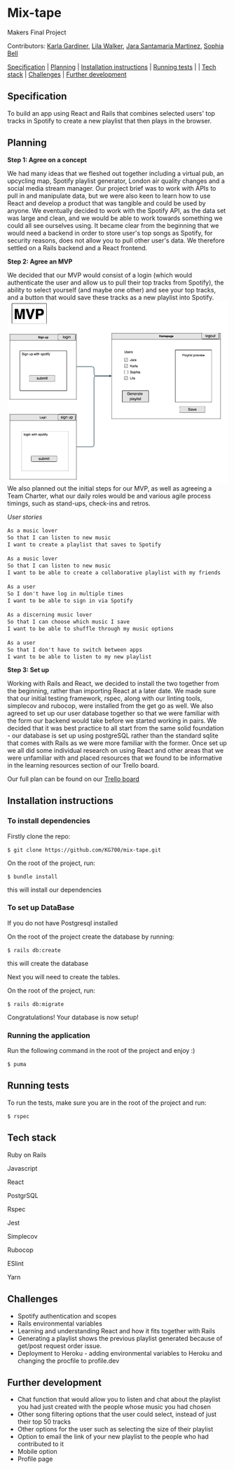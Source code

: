 # Mix-tape

Makers Final Project

Contributors: [Karla Gardiner](https://github.com/KG700), [Lila Walker](https://github.com/lilawalker), [Jara Santamaria Martinez](https://github.com/jarasmar), [Sophia Bell](https://github.com/Kittaru87)

[Specification](#Specification) | [Planning](#Planning) | [Installation instructions](#Installation-instructions) | [Running tests](#Running-tests) | | [Tech stack](#Tech-stack) | [Challenges](#challenges) | [Further development](#Further-development)

## Specification
To build an app using React and Rails that combines selected users' top tracks in Spotify to create a new playlist that then plays in the browser. 

## Planning

**Step 1: Agree on a concept**

We had many ideas that we fleshed out together including a virtual pub, an upcycling map, Spotify playlist generator, London air quality changes and a social media stream manager. Our project brief was to work with APIs to pull in and manipulate data, but we were also keen to learn how to use React and develop a product that was tangible and could be used by anyone. We eventually decided to work with the Spotify API, as the data set was large and clean, and we would be able to work towards something we could all see ourselves using. It became clear from the beginning that we would need a backend in order to store user's top songs as Spotify, for security reasons, does not allow you to pull other user's data. We therefore settled on a Rails backend and a React frontend. 

**Step 2: Agree an MVP**

We decided that our MVP would consist of a login (which would authenticate the user and allow us to pull their top tracks from Spotify), the ability to select yourself (and maybe one other) and see your top tracks, and a button that would save these tracks as a new playlist into Spotify.
![MVP](./app/assets/images/mvp.png)
We also planned out the initial steps for our MVP, as well as agreeing a Team Charter, what our daily roles would be and various agile process timings, such as stand-ups, check-ins and retros. 

*User stories*
```
As a music lover
So that I can listen to new music
I want to create a playlist that saves to Spotify

As a music lover
So that I can listen to new music
I want to be able to create a collaborative playlist with my friends

As a user
So I don't have log in multiple times
I want to be able to sign in via Spotify

As a discerning music lover
So that I can choose which music I save
I want to be able to shuffle through my music options

As a user
So that I don't have to switch between apps
I want to be able to listen to my new playlist
```

**Step 3: Set up**

Working with Rails and React, we decided to install the two together from the beginning, rather than importing React at a later date. We made sure that our initial testing framework, rspec, along with our linting tools, simplecov and rubocop, were installed from the get go as well. We also agreed to set up our user database together so that we were familiar with the form our backend would take before we started working in pairs. We decided that it was best practice to all start from the same solid foundation - our database is set up using postgreSQL rather than the standard sqlite that comes with Rails as we were more familiar with the former. Once set up we all did some individual research on using React and other areas that we were unfamiliar with and placed resources that we found to be informative in the learning resources section of our Trello board.

Our full plan can be found on our [Trello board](https://trello.com/b/cjZHXYTp/mix-tape-final-project)

## Installation instructions

### To install dependencies

Firstly clone the repo: 

```
$ git clone https://github.com/KG700/mix-tape.git
```

On the root of the project, run:

```
$ bundle install
```
this will install our dependencies

### To set up DataBase

If you do not have Postgresql installed 

On the root of the project create the database by running:

```
$ rails db:create
```
this will create the database

Next you will need to create the tables.

On the root of the project, run:

```
$ rails db:migrate
```

Congratulations! Your database is now setup!

### Running the application

Run the following command in the root of the project and enjoy :)

```
$ puma
```

## Running tests

To run the tests, make sure you are in the root of the project and run:

```
$ rspec
```

## Tech stack
Ruby on Rails

Javascript

React

PostgrSQL

Rspec

Jest

Simplecov

Rubocop

ESlint

Yarn

## Challenges

* Spotify authentication and scopes
* Rails environmental variables
* Learning and understanding React and how it fits together with Rails
* Generating a playlist shows the previous playlist generated because of get/post request order issue.
* Deployment to Heroku - adding environmental variables to Heroku and changing the procfile to profile.dev

## Further development

* Chat function that would allow you to listen and chat about the playlist you had just created with the people whose music you had chosen
* Other song filtering options that the user could select, instead of just their top 50 tracks
* Other options for the user such as selecting the size of their playlist 
* Option to email the link of your new playlist to the people who had contributed to it
* Mobile option
* Profile page